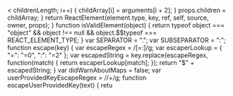 < childrenLength; i++) {
              childArray[i] = arguments[i + 2];
            }
            props.children = childArray;
          }
          return ReactElement(element.type, key, ref, self, source, owner, props);
        }
        function isValidElement(object) {
          return typeof object === "object" && object !== null && object.$$typeof === REACT_ELEMENT_TYPE;
        }
        var SEPARATOR = ".";
        var SUBSEPARATOR = ":";
        function escape(key) {
          var escapeRegex = /[=:]/g;
          var escaperLookup = {
            "=": "=0",
            ":": "=2"
          };
          var escapedString = key.replace(escapeRegex, function(match) {
            return escaperLookup[match];
          });
          return "$" + escapedString;
        }
        var didWarnAboutMaps = false;
        var userProvidedKeyEscapeRegex = /\/+/g;
        function escapeUserProvidedKey(text) {
          retu